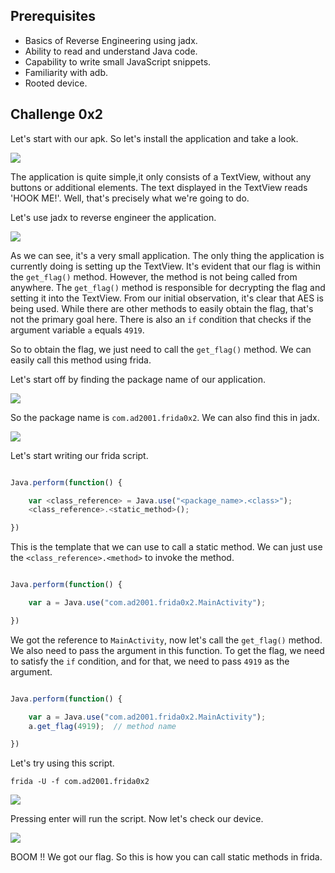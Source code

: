 

## Prerequisites

- Basics of Reverse Engineering using jadx.
- Ability to read and understand Java code.
- Capability to write small JavaScript snippets.
- Familiarity with adb.
- Rooted device.

## Challenge 0x2

Let's start with our apk. So let's install the application and take a look.

![](images/1.png)



The application is quite simple,it only consists of a TextView, without any buttons or additional elements. The text displayed in the TextView reads 'HOOK ME!'. Well, that's precisely what we're going to do.

Let's use jadx to reverse engineer the application.

![](images/2.png)



As we can see, it's a very small application. The only thing the application is currently doing is setting up the TextView. It's evident that our flag is within the `get_flag()` method. However, the method is not being called from anywhere. The `get_flag()` method is responsible for decrypting the flag and setting it into the TextView. From our initial observation, it's clear that AES is being used. While there are other methods to easily obtain the flag, that's not the primary goal here. There is also an `if` condition that checks if the argument variable `a` equals `4919`.

So to obtain the flag, we just need to call the `get_flag()` method. We can easily call this method using frida.

Let's start off by finding the package name of our application.

![](images/3.png)

So the package name is `com.ad2001.frida0x2`. We can also find this in jadx.

![](images/4.png)

Let's start writing our frida script.

```javascript

Java.perform(function() {

    var <class_reference> = Java.use("<package_name>.<class>");
    <class_reference>.<static_method>();

})
```

This is the template that we can use to call a static method. We can just use the `<class_reference>.<method>` to invoke the method.

```javascript

Java.perform(function() {

    var a = Java.use("com.ad2001.frida0x2.MainActivity");

})
```

We got the reference to `MainActivity`, now let's call the `get_flag()` method. We also need to pass the argument in this function. To get the flag, we need to satisfy the `if` condition, and for that, we need to pass `4919` as the argument.

```javascript

Java.perform(function() {

    var a = Java.use("com.ad2001.frida0x2.MainActivity");
    a.get_flag(4919);  // method name

})
```

Let's try using this script.

```
frida -U -f com.ad2001.frida0x2
```

![](images/5.png)

Pressing enter will run the script. Now let's check our device.

![](images/6.png)



BOOM !!  We got our flag. So this is how you can call static methods in frida.

